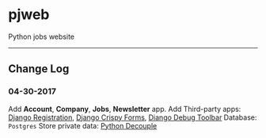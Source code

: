 # pjweb
Python jobs website

---

## Change Log

### 04-30-2017
Add __Account__, __Company__, __Jobs__, __Newsletter__ app.
Add Third-party apps: [Django Registration](https://github.com/macropin/django-registration), [Django Crispy Forms](https://github.com/django-crispy-forms/django-crispy-forms), [Diango Debug Toolbar](https://github.com/jazzband/django-debug-toolbar)
Database: `Postgres`
Store private data: [Python Decouple](https://simpleisbetterthancomplex.com/2015/11/26/package-of-the-week-python-decouple.html)
